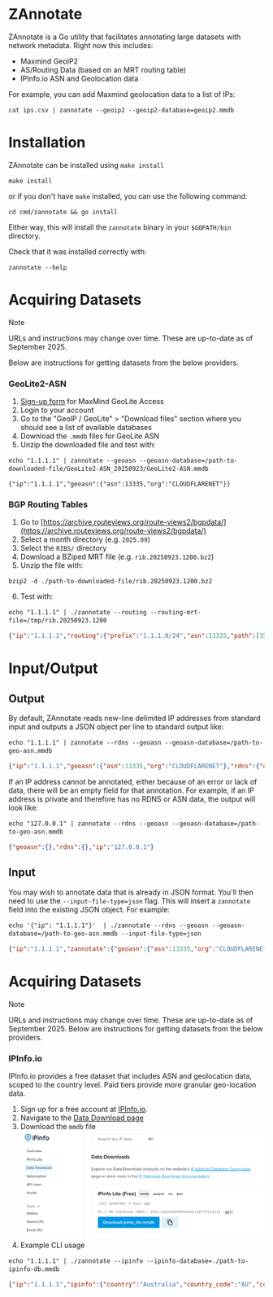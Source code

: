 ZAnnotate
=========

ZAnnotate is a Go utility that facilitates annotating large datasets
with network metadata. Right now this includes:

 * Maxmind GeoIP2
 * AS/Routing Data (based on an MRT routing table)
 * IPInfo.io ASN and Geolocation data

For example, you can add Maxmind geolocation data to a list of IPs:

	cat ips.csv | zannotate --geoip2 --geoip2-database=geoip2.mmdb


# Installation

ZAnnotate can be installed using `make install`

```shell
make install
```

or if you don't have `make` installed, you can use the following command:

```shell
cd cmd/zannotate && go install
```

Either way, this will install the `zannotate` binary in your `$GOPATH/bin` directory.

Check that it was installed correctly with:

```shell
zannotate --help
```

# Acquiring Datasets

> [!NOTE]
> URLs and instructions may change over time. These are up-to-date as of September 2025.

Below are instructions for getting datasets from the below providers.

### GeoLite2-ASN
1. [Sign-up form](https://www.maxmind.com/en/geolite2/signup) for MaxMind GeoLite Access
2. Login to your account
3. Go to the "GeoIP / GeoLite" > "Download files" section where you should see a list of available databases
4. Download the `.mmdb` files for GeoLite ASN
5. Unzip the downloaded file and test with:

```shell
echo "1.1.1.1" | zannotate --geoasn --geoasn-database=/path-to-downloaded-file/GeoLite2-ASN_20250923/GeoLite2-ASN.mmdb
```

```shell
{"ip":"1.1.1.1","geoasn":{"asn":13335,"org":"CLOUDFLARENET"}}
```

### BGP Routing Tables
1. Go to [https://archive.routeviews.org/route-views2/bgpdata/](https://archive.routeviews.org/route-views2/bgpdata/)
2. Select a month directory (e.g. `2025.09`)
3. Select the `RIBS/` directory
4. Download a BZiped MRT file (e.g. `rib.20250923.1200.bz2`)
5. Unzip the file with:

```shell
bzip2 -d ./path-to-downloaded-file/rib.20250923.1200.bz2
```

6. Test with:

```shell
echo "1.1.1.1" | ./zannotate --routing --routing-mrt-file=/tmp/rib.20250923.1200
```

```json
{"ip":"1.1.1.1","routing":{"prefix":"1.1.1.0/24","asn":13335,"path":[3561,209,3356,13335]}}
```

# Input/Output

## Output
By default, ZAnnotate reads new-line delimited IP addresses from standard input and outputs a JSON object per line to standard output like:

```shell
echo "1.1.1.1" | zannotate --rdns --geoasn --geoasn-database=/path-to-geo-asn.mmdb
```

```json
{"ip":"1.1.1.1","geoasn":{"asn":13335,"org":"CLOUDFLARENET"},"rdns":{"domain_names":["one.one.one.one"]}}
```

If an IP address cannot be annotated, either because of an error or lack of data, there will be an empty field for that annotation.
For example, if an IP address is private and therefore has no RDNS or ASN data, the output will look like:
```shell
echo "127.0.0.1" | zannotate --rdns --geoasn --geoasn-database=/path-to-geo-asn.mmdb
```

```json
{"geoasn":{},"rdns":{},"ip":"127.0.0.1"}
```

## Input
You may wish to annotate data that is already in JSON format. You'll then need to use the `--input-file-type=json` flag.
This will insert a `zannotate` field into the existing JSON object. For example:

```shell
echo '{"ip": "1.1.1.1"}'  | ./zannotate --rdns --geoasn --geoasn-database=/path-to-geo-asn.mmdb --input-file-type=json    
```

```json
{"ip":"1.1.1.1","zannotate":{"geoasn":{"asn":13335,"org":"CLOUDFLARENET"},"rdns":{"domain_names":["one.one.one.one"]}}}
```

# Acquiring Datasets

> [!NOTE]
> URLs and instructions may change over time. These are up-to-date as of September 2025.
Below are instructions for getting datasets from the below providers.

### IPInfo.io
IPInfo.io provides a free dataset that includes ASN and geolocation data, scoped to the country level. Paid tiers provide 
more granular geo-location data.

1. Sign up for a free account at [IPInfo.io](https://ipinfo.io/signup).
2. Navigate to the [Data Download page](https://ipinfo.io/dashboard/downloads)
3. Download the `mmdb` file
![IPInfo Download Page](.github/readme-images/ipinfoio-data-downloads-screenshot.png)
4. Example CLI usage

```shell
echo "1.1.1.1" | ./zannotate --ipinfo --ipinfo-database=./path-to-ipinfo-db.mmdb
```

```json
{"ip":"1.1.1.1","ipinfo":{"country":"Australia","country_code":"AU","continent":"Oceania","continent_code":"OC","asn":"AS13335","as_name":"Cloudflare, Inc.","as_domain":"cloudflare.com"}}
```
